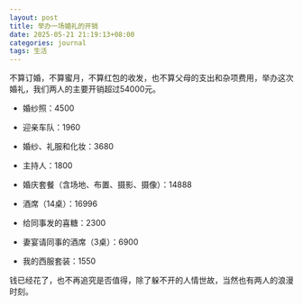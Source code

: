 ```yaml
---
layout: post
title: 举办一场婚礼的开销
date: 2025-05-21 21:19:13+08:00
categories: journal
tags: 生活
---
```


不算订婚，不算蜜月，不算红包的收发，也不算父母的支出和杂项费用，举办这次婚礼，我们两人的主要开销超过54000元。

- 婚纱照：4500

- 迎亲车队：1960

- 婚纱、礼服和化妆：3680

- 主持人：1800

- 婚庆套餐（含场地、布置、摄影、摄像）：14888

- 酒席（14桌）：16996

- 给同事发的喜糖：2300

- 妻宴请同事的酒席（3桌）：6900

- 我的西服套装：1550

钱已经花了，也不再追究是否值得，除了躲不开的人情世故，当然也有两人的浪漫时刻。
